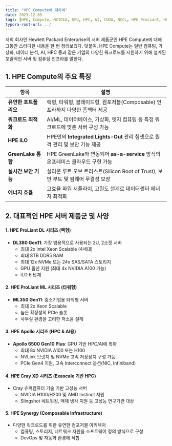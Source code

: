 ```yaml
---
title: "HPC Compute에 대하여"
date: 2023-12-05
tags: [HPE, Compute, NVIDIA, GPU, HPC, AI, CUDA, NCCL, HPE ProLiant, HPE Apollo, Cray XD]
typora-root-url: ../
---
```




저희 회사인 Hewlett Packard Enterprise의 서버 제품군인 HPE Compute에 대해 그동안 스터디한 내용을 한 번 정리보겠다. 덧붙여, HPE Compute는 일반 컴퓨팅, 가상화, 데이터 분석, AI, HPC 등과 같은 기업의 다양한 워크로드를 지원하기 위해 설계된 포괄적인 서버 및 컴퓨팅 인프라를 말한다. 



## 1. HPE Compute의 주요 특징

| 항목                  | 설명                                                         |
| --------------------- | ------------------------------------------------------------ |
| **유연한 포트폴리오** | 랙형, 타워형, 블레이드형, 컴포저블(Composable) 인프라까지 다양한 폼팩터 제공 |
| **워크로드 최적화**   | AI/ML, 데이터베이스, 가상화, 엣지 컴퓨팅 등 특정 워크로드에 맞춘 서버 구성 가능 |
| **HPE iLO**           | HPE만의 **Integrated Lights-Out** 관리 칩셋으로 원격 관리 및 보안 기능 제공 |
| **GreenLake 통합**    | HPE GreenLake와 연동되어 **as-a-service** 방식의 온프레미스 클라우드 구현 가능 |
| **실시간 보안 기능**  | 실리콘 루트 오브 트러스트(Silicon Root of Trust), 보안 부트 및 펌웨어 무결성 보장 |
| **에너지 효율**       | 고효율 파워 서플라이, 고밀도 설계로 데이터센터 에너지 최적화 |



## 2. 대표적인 HPE 서버 제품군 및 사양

#### 1. **HPE ProLiant DL 시리즈 (랙형)**

- **DL380 Gen11**: 가장 범용적으로 사용되는 2U, 2소켓 서버
  - 최대 2x Intel Xeon Scalable (4세대)
  - 최대 8TB DDR5 RAM
  - 최대 12x NVMe 또는 24x SAS/SATA 스토리지
  - GPU 옵션 지원 (최대 4x NVIDIA A100 가능)
  - iLO 6 탑재

#### 2. **HPE ProLiant ML 시리즈 (타워형)**

- **ML350 Gen11**: 중소기업용 타워형 서버
  - 최대 2x Xeon Scalable
  - 높은 확장성의 PCIe 슬롯
  - 사무실 환경을 고려한 저소음 설계

#### 3. **HPE Apollo 시리즈 (HPC & AI용)**

- **Apollo 6500 Gen10 Plus**: GPU 기반 HPC/AI에 특화
  - 최대 8x NVIDIA A100 또는 H100
  - NVLink 브릿지 및 NVMe 고속 저장장치 구성 가능
  - PCIe Gen4 지원, 고속 Interconnect 옵션(NIC, Infiniband)

#### 4. **HPE Cray XD 시리즈 (Exascale 기반 HPC)**

- Cray 슈퍼컴퓨터 기술 기반 고성능 서버
  - NVIDIA H100/H200 및 AMD Instinct 지원
  - Slingshot 네트워킹, 액체 냉각 지원 등 고성능 연구기관 대상

#### 5. **HPE Synergy (Composable Infrastructure)**

- 다양한 워크로드를 위한 유연한 컴포저블 아키텍처
  - 컴퓨팅, 스토리지, 네트워크 자원을 소프트웨어 정의 방식으로 구성
  - DevOps 및 자동화 환경에 적합
